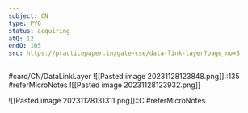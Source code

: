```yaml
---
subject: CN
type: PYQ
status: acquiring
atQ: 12
endQ: 105
src: https://practicepaper.in/gate-cse/data-link-layer?page_no=3
---
```

#card/CN/DataLinkLayer 
![[Pasted image 20231128123848.png]]::135 #referMicroNotes ![[Pasted image 20231128123932.png]] <!--SR:!2023-12-06,4,170-->

![[Pasted image 20231128131311.png]]::C #referMicroNotes <!--SR:!2023-12-14,8,190-->




